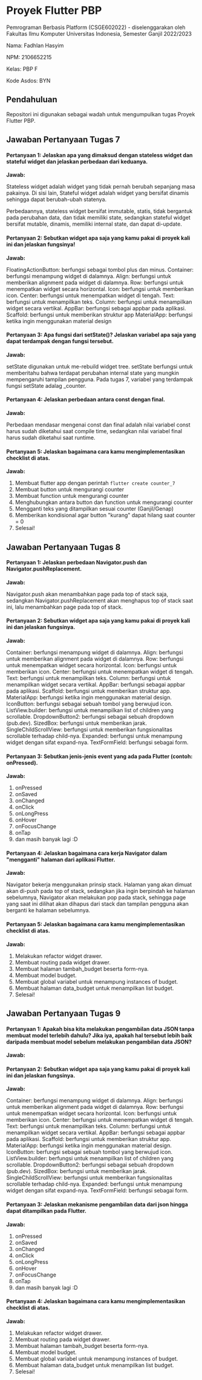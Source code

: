 # Proyek Flutter PBP

Pemrograman Berbasis Platform (CSGE602022) - diselenggarakan oleh Fakultas Ilmu Komputer Universitas Indonesia, Semester Ganjil 2022/2023

Nama: Fadhlan Hasyim

NPM: 2106652215

Kelas: PBP F

Kode Asdos: BYN

## Pendahuluan

Repositori ini digunakan sebagai wadah untuk mengumpulkan tugas Proyek Flutter PBP.

## Jawaban Pertanyaan Tugas 7

#### Pertanyaan 1: Jelaskan apa yang dimaksud dengan stateless widget dan stateful widget dan jelaskan perbedaan dari keduanya.

**Jawab:**

Stateless widget adalah widget yang tidak pernah berubah sepanjang masa pakainya. Di sisi lain, Stateful widget adalah widget yang bersifat dinamis sehingga dapat berubah-ubah statenya.

Perbedaannya, stateless widget bersifat immutable, statis, tidak bergantuk pada perubahan data, dan tidak memiliki state, sedangkan stateful widget bersifat mutable, dinamis, memiliki internal state, dan dapat di-update.

#### Pertanyaan 2: Sebutkan widget apa saja yang kamu pakai di proyek kali ini dan jelaskan fungsinya!

**Jawab:**

FloatingActionButton: berfungsi sebagai tombol plus dan minus.
Container: berfungsi menampung widget di dalamnya.
Align: berfungsi untuk memberikan alignment pada widget di dalamnya.
Row: berfungsi untuk menempatkan widget secara horizontal.
Icon: berfungsi untuk memberikan icon.
Center: berfungsi untuk menempatkan widget di tengah.
Text: berfungsi untuk menampilkan teks.
Column: berfungsi untuk menampilkan widget secara vertikal.
AppBar: berfungsi sebagai appbar pada aplikasi.
Scaffold: berfungsi untuk memberikan struktur app
MaterialApp: berfungsi ketika ingin menggunakan material design

#### Pertanyaan 3: Apa fungsi dari setState()? Jelaskan variabel apa saja yang dapat terdampak dengan fungsi tersebut.

**Jawab:**

setState digunakan untuk me-rebuild widget tree. setState berfungsi untuk memberitahu bahwa terdapat perubahan internal state yang mungkin mempengaruhi tampilan pengguna. Pada tugas 7, variabel yang terdampak fungsi setState adalag _counter.

#### Pertanyaan 4:  Jelaskan perbedaan antara const dengan final.

**Jawab:**

Perbedaan mendasar mengenai const dan final adalah nilai variabel const harus sudah diketahui saat compile time, sedangkan nilai variabel final harus sudah diketahui saat runtime.

#### Pertanyaan 5:  Jelaskan bagaimana cara kamu mengimplementasikan checklist di atas.

**Jawab:**

1. Membuat flutter app dengan perintah `flutter create counter_7`
2. Membuat button untuk mengurangi counter
3. Membuat function untuk mengurangi counter
4. Menghubungkan antara button dan function untuk mengurangi counter
5. Mengganti teks yang ditampilkan sesuai counter (Ganjil/Genap)
7. Memberikan kondisional agar button "kurang" dapat hilang saat counter = 0
8. Selesai!

## Jawaban Pertanyaan Tugas 8

#### Pertanyaan 1: Jelaskan perbedaan Navigator.push dan Navigator.pushReplacement.

**Jawab:**

Navigator.push akan menambahkan page pada top of stack saja, sedangkan Navigator.pushReplacement akan menghapus top of stack saat ini, lalu menambahkan page pada top of stack.

#### Pertanyaan 2: Sebutkan widget apa saja yang kamu pakai di proyek kali ini dan jelaskan fungsinya.

**Jawab:**

Container: berfungsi menampung widget di dalamnya.
Align: berfungsi untuk memberikan alignment pada widget di dalamnya.
Row: berfungsi untuk menempatkan widget secara horizontal.
Icon: berfungsi untuk memberikan icon.
Center: berfungsi untuk menempatkan widget di tengah.
Text: berfungsi untuk menampilkan teks.
Column: berfungsi untuk menampilkan widget secara vertikal.
AppBar: berfungsi sebagai appbar pada aplikasi.
Scaffold: berfungsi untuk memberikan struktur app.
MaterialApp: berfungsi ketika ingin menggunakan material design.
IconButton: berfungsi sebagai sebuah tombol yang berwujud icon.
ListView.builder: berfungsi untuk menampilkan list of children yang scrollable.
DropdownButton2: berfungsi sebagai sebuah dropdown (pub.dev).
SizedBox: berfungsi untuk memberikan jarak.
SingleChildScrollView: berfungsi untuk memberikan fungsionalitas scrollable terhadap child-nya.
Expanded: berfungsi untuk menampung widget dengan sifat expand-nya.
TextFormField: berfungsi sebagai form.

#### Pertanyaan 3: Sebutkan jenis-jenis event yang ada pada Flutter (contoh: onPressed).

**Jawab:**

1. onPressed
2. onSaved
3. onChanged
4. onClick
5. onLongPress
6. onHover
7. onFocusChange
8. onTap
9. dan masih banyak lagi :D

#### Pertanyaan 4:  Jelaskan bagaimana cara kerja Navigator dalam "mengganti" halaman dari aplikasi Flutter.

**Jawab:**

Navigator bekerja menggunakan prinsip stack. Halaman yang akan dimuat akan di-push pada top of stack, sedangkan jika ingin berpindah ke halaman sebelumnya, Navigator akan melakukan pop pada stack, sehingga page yang saat ini dilihat akan dihapus dari stack dan tampilan pengguna akan berganti ke halaman sebelumnya.

#### Pertanyaan 5:  Jelaskan bagaimana cara kamu mengimplementasikan checklist di atas.

**Jawab:**

1. Melakukan refactor widget drawer.
2. Membuat routing pada widget drawer.
3. Membuat halaman tambah_budget beserta form-nya.
4. Membuat model budget.
5. Membuat global variabel untuk menampung instances of budget.
7. Membuat halaman data_budget untuk menampilkan list budget.
8. Selesai!

## Jawaban Pertanyaan Tugas 9

#### Pertanyaan 1: Apakah bisa kita melakukan pengambilan data JSON tanpa membuat model terlebih dahulu? Jika iya, apakah hal tersebut lebih baik daripada membuat model sebelum melakukan pengambilan data JSON?

**Jawab:**



#### Pertanyaan 2: Sebutkan widget apa saja yang kamu pakai di proyek kali ini dan jelaskan fungsinya.

**Jawab:**

Container: berfungsi menampung widget di dalamnya.
Align: berfungsi untuk memberikan alignment pada widget di dalamnya.
Row: berfungsi untuk menempatkan widget secara horizontal.
Icon: berfungsi untuk memberikan icon.
Center: berfungsi untuk menempatkan widget di tengah.
Text: berfungsi untuk menampilkan teks.
Column: berfungsi untuk menampilkan widget secara vertikal.
AppBar: berfungsi sebagai appbar pada aplikasi.
Scaffold: berfungsi untuk memberikan struktur app.
MaterialApp: berfungsi ketika ingin menggunakan material design.
IconButton: berfungsi sebagai sebuah tombol yang berwujud icon.
ListView.builder: berfungsi untuk menampilkan list of children yang scrollable.
DropdownButton2: berfungsi sebagai sebuah dropdown (pub.dev).
SizedBox: berfungsi untuk memberikan jarak.
SingleChildScrollView: berfungsi untuk memberikan fungsionalitas scrollable terhadap child-nya.
Expanded: berfungsi untuk menampung widget dengan sifat expand-nya.
TextFormField: berfungsi sebagai form.

#### Pertanyaan 3: Jelaskan mekanisme pengambilan data dari json hingga dapat ditampilkan pada Flutter.

**Jawab:**

1. onPressed
2. onSaved
3. onChanged
4. onClick
5. onLongPress
6. onHover
7. onFocusChange
8. onTap
9. dan masih banyak lagi :D

#### Pertanyaan 4:  Jelaskan bagaimana cara kamu mengimplementasikan checklist di atas.

**Jawab:**

1. Melakukan refactor widget drawer.
2. Membuat routing pada widget drawer.
3. Membuat halaman tambah_budget beserta form-nya.
4. Membuat model budget.
5. Membuat global variabel untuk menampung instances of budget.
7. Membuat halaman data_budget untuk menampilkan list budget.
8. Selesai!
